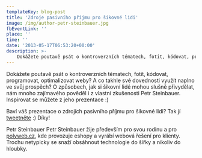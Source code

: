 ```yaml
---
templateKey: blog-post
title: 'Zdroje pasivního příjmu pro šikovné lidi'
image: /img/author-petr-steinbauer.jpg
fbEventLink: ''
place: ''
time: ''
date: '2013-05-17T06:53:20+00:00'
description: >-
    Dokážete poutavě psát o kontroverzních tématech, fotit, kódovat, programovat, optimalizovat weby? A co takhle své dovednosti využít naplno ve svůj prospěch? O způsobech, jak si šikovní lidé...
---
```

Dokážete poutavě psát o kontroverzních tématech, fotit, kódovat, programovat, optimalizovat weby? A co takhle své dovednosti využít naplno ve svůj prospěch? O způsobech, jak si šikovní lidé mohou slušně přivydělat, nám mnoho zajímavého pověděl i z vlastní zkušenosti Petr Steinbauer. Inspirovat se můžete z jeho prezentace :)

Baví váš prezentace o zdrojích pasivního příjmu pro šikovné lidi? Tak jí [tweetněte](http://twitter.com/home?status=T%C3%A9ma%2C%20kter%C3%A9%20zam%C4%9Bstnavatel%C3%A9%20sly%C5%A1%C3%AD%20neradi%20-%20jak%20si%20vytvo%C5%99it%20zaj%C3%ADmav%C3%BD%20pasivn%C3%AD%20p%C5%99%C3%ADjem%20k%20pr%C3%A1ci.%20Inspirujte%20se%20%23Ctvrtkon%20-%20http%3A%2F%2Fbit.ly%2F11Jctwb "Sdílejte tuto prezentaci na Twitteru") :) Díky!

Petr Steinbauer Petr Steinbauer žije především pro svou rodinu a pro [polyweb.cz](http://polyweb.cz/), kde provozuje eshopy a vyrábí webová řešení pro klienty. Trochu netypicky se snaží obsáhnout technologie do šířky a nikoliv do hloubky.